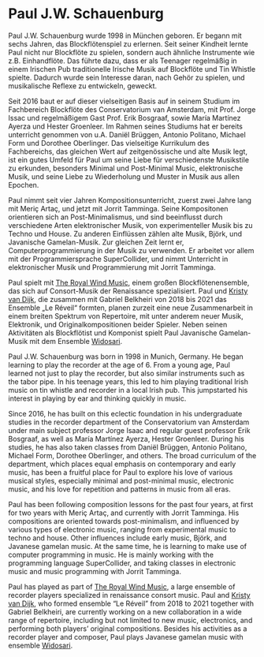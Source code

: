 # Paul J.W. Schauenburg

Paul J.W. Schauenburg wurde 1998 in München geboren. Er begann mit sechs Jahren, das Blockflötenspiel zu erlernen. Seit seiner Kindheit lernte Paul nicht nur Blockflöte zu spielen, sondern auch ähnliche Instrumente wie z.B. Einhandflöte. Das führte dazu, dass er als Teenager regelmäßig in einem Irischen Pub traditionelle Irische Musik auf Blockflöte und Tin Whistle spielte. Dadurch wurde sein Interesse daran, nach Gehör zu spielen, und musikalische Reflexe zu entwickeln, geweckt.

Seit 2016 baut er auf dieser vielseitigen Basis auf in seinem Studium im Fachbereich Blockflöte des Conservatorium van Amsterdam, mit Prof. Jorge Issac und regelmäßigem Gast Prof. Erik Bosgraaf, sowie María Martínez Ayerza und Hester Groenleer. Im Rahmen seines Studiums hat er bereits unterricht genommen von u.A. Daniël Brüggen, Antonio Politano, Michael Form und Dorothee Oberlinger. Das vielseitige Kurrikulum des Fachbereichs, das gleichen Wert auf zeitgenössische und alte Musik legt, ist ein gutes Umfeld für Paul um seine Liebe für verschiedenste Musikstile zu erkunden, besonders Minimal und Post-Minimal Music, elektronische Musik, und seine Liebe zu Wiederholung und Muster in Musik aus allen Epochen.

Paul nimmt seit vier Jahren Kompositionsunterricht, zuerst zwei Jahre lang mit Meriç Artaç, und jetzt mit Jorrit Tamminga. Seine Kompositonen orientieren sich an Post-Minimalismus, und sind beeinflusst durch verschiedene Arten elektronischer Musik, von experimenteller Musik bis zu Techno und House. Zu anderen Einflüssen zählen alte Musik, Björk, und Javanische Gamelan-Musik. Zur gleichen Zeit lernt er, Computerprogrammierung in der Musik zu verwenden. Er arbeitet vor allem mit der Programmiersprache SuperCollider, und nimmt Unterricht in elektronischer Musik und Programmierung mit Jorrit Tamminga.

Paul spielt mit [The Royal Wind Music](https://www.royalwindmusic.org), einem großen Blockflötenensemble, das sich auf Consort-Musik der Renaissance spezialisiert. Paul und [Kristy van Dijk](https://www.kristyvandijk.com), die zusammen mit Gabriel Belkheiri von 2018 bis 2021 das Ensemble „Le Réveil“ formten, planen zurzeit eine neue Zusammenarbeit in einem breiten Spektrum von Repertoire, mit unter anderem neuer Musik, Elektronik, und Originalkompositionen beider Spieler. Neben seinen Aktivitäten als Blockflötist und Komponist spielt Paul Javanische Gamelan-Musik mit dem Ensemble [Widosari](https://www.gamelanhuis.nl/widosari).



Paul J.W. Schauenburg was born in 1998 in Munich, Germany. He began learning to play the recorder at the age of 6. From a young age, Paul learned not just to play the recorder, but also similar instruments such as the tabor pipe. In his teenage years, this led to him playing traditional Irish music on tin whistle and recorder in a local Irish pub. This jumpstarted his interest in playing by ear and thinking quickly in music.

Since 2016, he has built on this eclectic foundation in his undergraduate studies in the recorder department of the Conservatorium van Amsterdam under main subject professor Jorge Isaac and regular guest professor Erik Bosgraaf, as well as María Martínez Ayerza, Hester Groenleer. During his studies, he has also taken classes from Daniël Brüggen, Antonio Politano, Michael Form, Dorothee Oberlinger, and others. The broad curriculum of the department, which places equal emphasis on contemporary and early music, has been a fruitful place for Paul to explore his love of various musical styles, especially minimal and post-minimal music, electronic music, and his love for repetition and patterns in music from all eras.

Paul has been following composition lessons for the past four years, at first for two years with Meriç Artaç, and currently with Jorrit Tamminga. His compositions are oriented towards post-minimalism, and influenced by various types of electronic music, ranging from experimental music to techno and house. Other influences include early music, Björk, and Javanese gamelan music. At the same time, he is learning to make use of computer programming in music. He is mainly working with the programming language SuperCollider, and taking classes in electronic music and music programming with Jorrit Tamminga.

Paul has played as part of [The Royal Wind Music](https://www.royalwindmusic.org), a large ensemble of recorder players specialized in renaissance consort music. Paul and [Kristy van Dijk](https://www.kristyvandijk.com), who formed ensemble “Le Réveil” from 2018 to 2021 together with Gabriel Belkheiri, are currently working on a new collaboration in a wide range of repertoire, including but not limited to new music, electronics, and performing both players’ original compositions. Besides his activities as a recorder player and composer, Paul plays Javanese gamelan music with ensemble [Widosari](https://www.gamelanhuis.nl/widosari).
